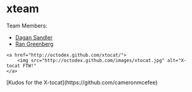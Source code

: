 xteam
=====

Team Members:
* [Dagan Sandler](https://github.com/dagansandler)
* [Ran Greenberg](https://github.com/gran33)

<div height="500px" width="500px" float="left">
	<!-- using html instead of markdown as it allows more power for resizing the image.. -->
	
	<a href="http://octodex.github.com/xtocat/">
		<img src="http://octodex.github.com/images/xtocat.jpg" alt="X-tocat FTW!"
	</a>
</div>
[Kudos for the X-tocat](https://github.com/cameronmcefee)
